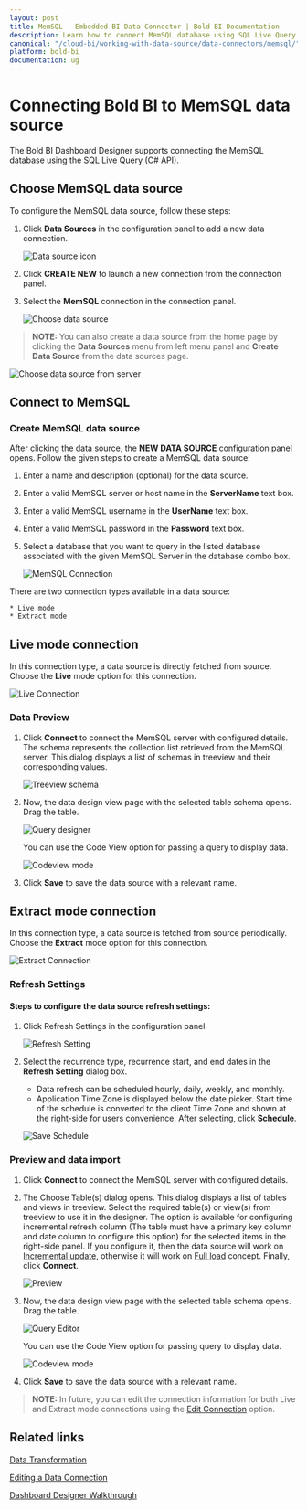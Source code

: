 ```yaml
---
layout: post
title: MemSQL – Embedded BI Data Connector | Bold BI Documentation
description: Learn how to connect MemSQL database using SQL Live Query with Bold BI deployed in your server and create data source.
canonical: "/cloud-bi/working-with-data-source/data-connectors/memsql/"
platform: bold-bi
documentation: ug
---
```

 
# Connecting Bold BI to MemSQL data source
The Bold BI Dashboard Designer supports connecting the MemSQL database using the SQL Live Query (C# API).

## Choose MemSQL data source
To configure the MemSQL data source, follow these steps: 
1. Click **Data Sources** in the configuration panel to add a new data connection.

   ![Data source icon](/static/assets/embedded/working-with-datasource/data-connectors/images/common/DataSourcesIcon.png)

2. Click **CREATE NEW** to launch a new connection from the connection panel.
3. Select the **MemSQL** connection in the connection panel.

   ![Choose data source](/static/assets/embedded/working-with-datasource/data-connectors/images/Memsql/ChooseDS.png)

> **NOTE:**  You can also create a data source from the home page by clicking the **Data Sources** menu from left menu panel and **Create Data Source** from the data sources page.

   ![Choose data source from server](/static/assets/embedded/working-with-datasource/data-connectors/images/Memsql/ChooseDS_server.png)

## Connect to MemSQL
### Create MemSQL data source
After clicking the data source, the **NEW DATA SOURCE** configuration panel opens. Follow the given steps to create a MemSQL data source: 
1. Enter a name and description (optional) for the data source. 
2. Enter a valid MemSQL server or host name in the **ServerName** text box.
3. Enter a valid MemSQL username in the **UserName** text box. 
4. Enter a valid MemSQL password in the **Password** text box.
5. Select a database that you want to query in the listed database associated with the given MemSQL Server in the database combo box.

   ![MemSQL Connection](/static/assets/embedded/working-with-datasource/data-connectors/images/Memsql/Memsql_Connection.png)

There are two connection types available in a data source:

	* Live mode
	* Extract mode

## Live mode connection

In this connection type, a data source is directly fetched from source. Choose the **Live** mode option for this connection.

![Live Connection](/static/assets/embedded/working-with-datasource/data-connectors/images/Memsql/Memsql_Live_Connection.png)

### Data Preview
1. Click **Connect** to connect the MemSQL server with configured details. 
The schema represents the collection list retrieved from the MemSQL server. This dialog displays a list of schemas in treeview and their corresponding values.

   ![Treeview schema](/static/assets/embedded/working-with-datasource/data-connectors/images/common/Treeview_schema.png)

2. Now, the data design view page with the selected table schema opens. Drag the table.

   ![Query designer](/static/assets/embedded/working-with-datasource/data-connectors/images/common/QueryEditor_sql.png)

    You can use the Code View option for passing a query to display data.

   ![Codeview mode](/static/assets/embedded/working-with-datasource/data-connectors/images/common/CodeViewMode.png)

3. Click **Save** to save the data source with a relevant name.

## Extract mode connection 

In this connection type, a data source is fetched from source periodically. Choose the **Extract** mode option for this connection.

![Extract Connection](/static/assets/embedded/working-with-datasource/data-connectors/images/Memsql/Memsql_Extract_Connection.png)

### Refresh Settings
#### Steps to configure the data source refresh settings:
1. Click Refresh Settings in the configuration panel.

    ![Refresh Setting](/static/assets/embedded/working-with-datasource/data-connectors/images/Memsql/Memsql_Refresh_Setting.png)

2. Select the recurrence type, recurrence start, and end dates in the **Refresh Setting** dialog box.
	* Data refresh can be scheduled hourly, daily, weekly, and monthly.
	* Application Time Zone is displayed below the date picker. Start time of the schedule is converted to the client Time Zone and shown at the right-side for users convenience. After selecting, click **Schedule**.

	![Save Schedule](/static/assets/embedded/working-with-datasource/data-connectors/images/common/RefreshSetting.png)

### Preview and data import
1. Click **Connect** to connect the MemSQL server with configured details.
2. The Choose Table(s) dialog opens. This dialog displays a list of tables and views in treeview. Select the required table(s) or view(s) from treeview to use it in the designer.
The option is available for configuring incremental refresh column (The table must have a primary key column and date column to configure this option) for the selected items in the right-side panel. If you configure it, then the data source will work on [Incremental update](/embedded-bi/working-with-data-source/data-connectors/sql-data-source/#incremental-update), otherwise it will work on [Full load](/embedded-bi/working-with-data-source/data-connectors/sql-data-source/#full-load) concept. Finally, click **Connect**.

   ![Preview](/static/assets/embedded/working-with-datasource/data-connectors/images/common/Preview_Extract.png)

3. Now, the data design view page with the selected table schema opens. Drag the table.

   ![Query Editor](/static/assets/embedded/working-with-datasource/data-connectors/images/common/QueryEditor_Extract.png)
    
    You can use the Code View option for passing query to display data.

   ![Codeview mode](/static/assets/embedded/working-with-datasource/data-connectors/images/common/CodeViewMode_Extract.png)

4. Click **Save** to save the data source with a relevant name.

> **NOTE:**  In future, you can edit the connection information for both Live and Extract mode connections using the [Edit Connection](/embedded-bi/working-with-data-source/editing-a-data-connection/) option.

## Related links
[Data Transformation](/embedded-bi/working-with-data-source/transforming-data/joining-table/)

[Editing a Data Connection](/embedded-bi/working-with-data-source/editing-a-data-connection/)   

[Dashboard Designer Walkthrough](/embedded-bi/getting-started/quick-start/)